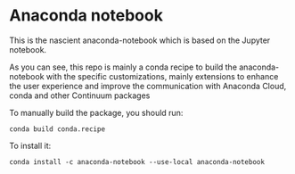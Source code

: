 # Anaconda notebook

This is the nascient anaconda-notebook which is based on the Jupyter notebook.

As you can see, this repo is mainly a conda recipe to build the anaconda-notebook
with the specific customizations, mainly extensions to enhance the user experience
and improve the communication with Anaconda Cloud, conda and other Continuum packages

To manually build the package, you should run:

`conda build conda.recipe`

To install it:

`conda install -c anaconda-notebook --use-local anaconda-notebook`
